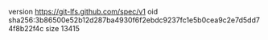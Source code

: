 version https://git-lfs.github.com/spec/v1
oid sha256:3b86500e52b12d287ba4930f6f2ebdc9237fc1e5b0cea9c2e7d5dd74f8b22f4c
size 13415
